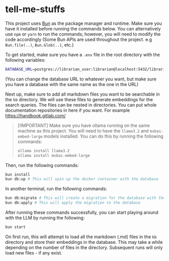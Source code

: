 # tell-me-stuffs

This project uses [Bun](https://bun.sh) as the package manager and runtime. Make sure you have it installed before running the commands below. You can alternatively use `npm` or `yarn` to run the commands; however, you will need to modify the code accordingly (Some Bun APIs are used throughout the project. e.g `Bun.file(..)`, `Bun.Glob(..)`, etc.)

To get started, make sure you have a `.env` file in the root directory with the following variables:

```sh
DATABASE_URL=postgres://librarian_user:librarian@localhost:5432/librarianvdb
```

(You can change the database URL to whatever you want, but make sure you have a database with the same name as the one in the URL)

Next up, make sure to add all markdown files you want to be searchable in the `kb` directory. We will use these files to generate embeddings for the search queries. The files can be nested in directories. You can put whole documentation repositories in here if you want. For example https://handbook.gitlab.com/

> [!IMPORTANT] Make sure you have ollama running on the same machine as this project. You will need to have the `llama3.2` and `mxbai-embed-large` models installed. You can do this by running the following commands:
> ```sh
> ollama install llama3.2
> ollama install mxbai-embed-large
> ```

Then, run the following commands:

```sh
bun install
bun db:up # This will spin up the docker container with the database
```

In another terminal, run the following commands:

```sh
bun db:migrate # This will create a migration for the database with the correct tables
bun db:apply # This will apply the migration to the database
```

After running these commands successfully, you can start playing around with the LLM by running the following:

```sh
bun start
```

On first run, this will attempt to load all the markdown (.md) files in the `kb` directory and store their embeddings in the database. This may take a while depending on the number of files in the directory. Subsequent runs will only load new files - if any exist.

